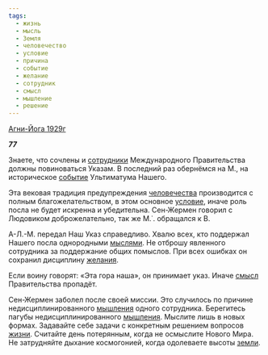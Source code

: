```yaml
---
tags:
  - жизнь
  - мысль
  - Земля
  - человечество
  - условие
  - причина
  - событие
  - желание
  - сотрудник
  - смысл
  - мышление
  - решение
---
```

[Агни-Йога 1929г](https://127.0.0.1:4002/agni/1929)

___77___

Знаете, что сочлены и [сотрудники](../../../tags/#[сотрудник](../../../tags/#сотрудник)) Международного Правительства должны повиноваться Указам. В последний раз обернёмся на М., на историческое [событие](../../../tags/#событие) Ультиматума Нашего.   

Эта вековая традиция предупреждения [человечества](../../../tags/#человечество) производится с полным благожелательством, в этом основное [условие](../../../tags/#условие), иначе роль посла не будет искренна и убедительна. Сен-Жермен говорил с Людовиком доброжелательно, так же М.˙. обращался к В.   

А-Л.-М. передал Наш Указ справедливо. Хвалю всех, кто поддержал Нашего посла однородными [мыслями](../../../tags/#мысль). Не отброшу явленного сотрудника за поддержание общих помыслов. При всех ошибках он сохранил дисциплину [желания](../../../tags/#желание).   

Если воину говорят: «Эта гора наша», он принимает указ. Иначе [смысл](../../../tags/#смысл) Правительства пропадёт.   

Сен-Жермен заболел после своей миссии. Это случилось по причине недисциплинированного [мышления](../../../tags/#мышление) одного сотрудника. Берегитесь пагубы недисциплинированного [мышления](../../../tags/#мышление). Мыслите лишь в новых формах. Задавайте себе задачи с конкретным решением вопросов [жизни](../../../tags/#жизнь). Считайте день потерянным, когда не осмыслите Нового Мира. Не затрудняйте дыхание космогонией, когда одолеваете высоты [земли](../../../tags/#Земля).